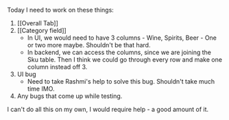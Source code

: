 Today I need to work on these things:

1. [[Overall Tab]]
1. [[Category field]]
	- In UI, we would need to have 3 columns - Wine, Spirits, Beer - One or two more maybe. Shouldn't be that hard.
	- In backend, we can access the columns, since we are joining the Sku table. Then I think we could go through every row and make one column instead off 3.
1. UI bug
	- Need to take Rashmi's help to solve this bug. Shouldn't take much time IMO.
2. Any bugs that come up while testing.

I can't do all this on my own, I would require help - a good amount of it.